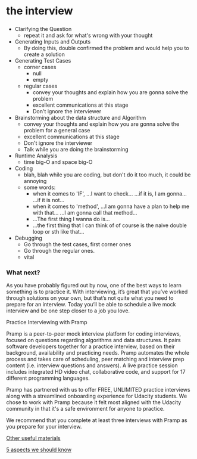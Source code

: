 # the interview
###

* Clarifying the Question
    * repeat it and ask for what's wrong with your thought
* Generating Inputs and Outputs
    * By doing this, double confirmed the problem and would help you to create a solution
* Generating Test Cases
    * corner cases
        * null
        * empty
    * regular cases
        * convey your thoughts and explain how you are gonna solve the problem
        * excellent communications at this stage
        * Don't ignore the interviewer
* Brainstorming about the data structure and Algorithm
    * convey your thoughts and explain how you are gonna solve the problem for a general case
    * excellent communications at this stage
    * Don't ignore the interviewer
    * Talk while you are doing the brainstorming 
* Runtime Analysis
    * time big-O and space big-O
* Coding
    * blah, blah while you are coding, but don't do it too much, it could be annoying 
    * some words:
        * when it comes to 'IF', ...I want to check... ...if it is, I am gonna... ...if it is not...
        * when it comes to 'method', ...I am gonna have a plan to help me with that... ...I am gonna call that method...
        * ...The first thing I wanna do is... 
        * ...the first thing that I can think of of course is the naive double loop or sth like that...
* Debugging
    * Go through the test cases, first corner ones
    * Go through the regular ones.
    * vital


### What next? 

As you have probably figured out by now, one of the best ways to learn something is to practice it. 
With interviewing, it’s great that you’ve worked through solutions on your own, but that’s 
not quite what you need to prepare for an interview. Today you‘ll be able to schedule a live mock interview and be one step closer to a job you love. 

Practice Interviewing with Pramp 

Pramp is a peer-to-peer mock interview platform for coding interviews, focused on questions regarding algorithms and data structures. 
It pairs software developers together for a practice interview, based on their background, availability and practicing needs. 
Pramp automates the whole process and takes care of scheduling, peer matching and interview prep content (i.e. interview questions and answers). A live practice session includes integrated HD video chat, collaborative code, and support for 17 different programming languages. 

Pramp has partnered with us to offer FREE, UNLIMITED practice interviews along with a streamlined onboarding experience for Udacity students. 
We chose to work with Pramp because it felt most aligned with the Udacity community in that it's a safe environment for anyone to practice. 

We recommend that you complete at least three interviews with Pramp as you prepare for your interview. 




[Other useful materials](https://classroom.udacity.com/courses/ud513/lessons/7707710408/concepts/79621434400923)

[5 aspects we should know](https://sites.google.com/site/steveyegge2/five-essential-phone-screen-questions)
